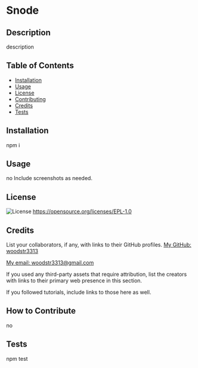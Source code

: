 # Snode

## Description
  description

## Table of Contents 

- [Installation](#installation)
- [Usage](#usage)
- [License](#license)
- [Contributing](#repo)
- [Credits](#credits)
- [Tests](#test)

## Installation
  npm i

## Usage
  no 
Include screenshots as needed.

## License
![License](https://img.shields.io/badge/License-EPL_1.0-red.svg)
https://opensource.org/licenses/EPL-1.0

## Credits

List your collaborators, if any, with links to their GitHub profiles.
[My GitHub: woodstr3313](https://github.com/woodstr3313)

[My email: woodstr3313@gmail.com](email:woodstr3313@gmail.com)

If you used any third-party assets that require attribution, list the creators with links to their primary web presence in this section.

If you followed tutorials, include links to those here as well.


## How to Contribute
  no

## Tests
  npm test
